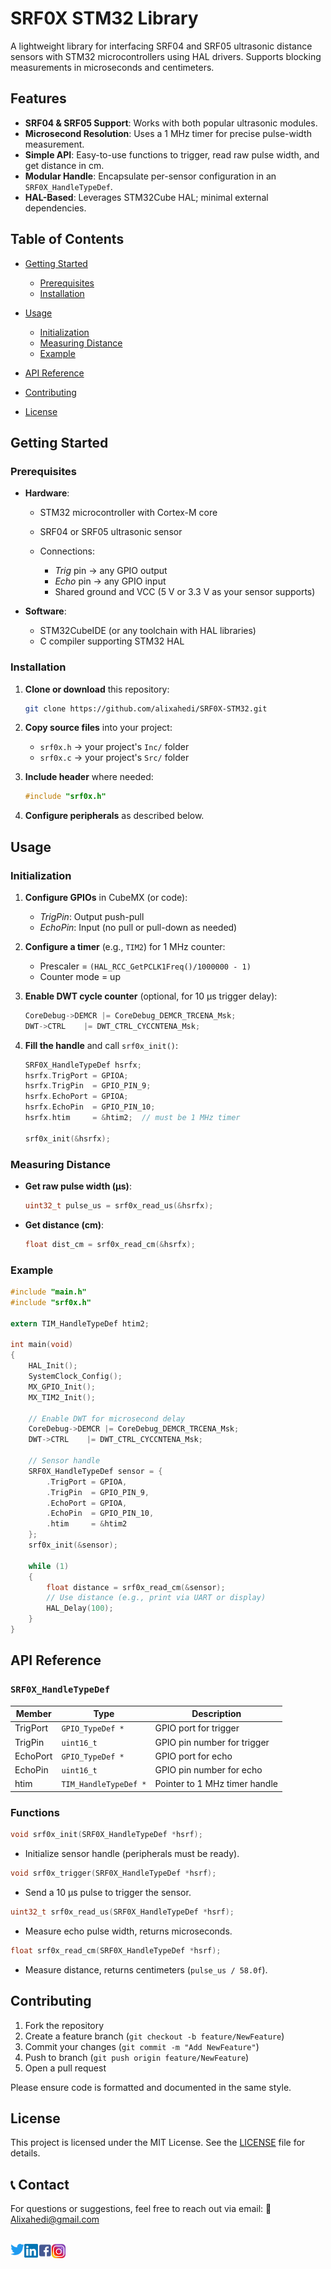 # SRF0X STM32 Library

A lightweight library for interfacing SRF04 and SRF05 ultrasonic distance sensors with STM32 microcontrollers using HAL drivers. Supports blocking measurements in microseconds and centimeters.

## Features

* **SRF04 & SRF05 Support**: Works with both popular ultrasonic modules.
* **Microsecond Resolution**: Uses a 1 MHz timer for precise pulse-width measurement.
* **Simple API**: Easy-to-use functions to trigger, read raw pulse width, and get distance in cm.
* **Modular Handle**: Encapsulate per-sensor configuration in an `SRF0X_HandleTypeDef`.
* **HAL-Based**: Leverages STM32Cube HAL; minimal external dependencies.

## Table of Contents

* [Getting Started](#getting-started)

  * [Prerequisites](#prerequisites)
  * [Installation](#installation)
* [Usage](#usage)

  * [Initialization](#initialization)
  * [Measuring Distance](#measuring-distance)
  * [Example](#example)
* [API Reference](#api-reference)
* [Contributing](#contributing)
* [License](#license)

## Getting Started

### Prerequisites

* **Hardware**:

  * STM32 microcontroller with Cortex-M core
  * SRF04 or SRF05 ultrasonic sensor
  * Connections:

    * *Trig* pin → any GPIO output
    * *Echo* pin → any GPIO input
    * Shared ground and VCC (5 V or 3.3 V as your sensor supports)
* **Software**:

  * STM32CubeIDE (or any toolchain with HAL libraries)
  * C compiler supporting STM32 HAL

### Installation

1. **Clone or download** this repository:

   ```bash
   git clone https://github.com/alixahedi/SRF0X-STM32.git
   ```
2. **Copy source files** into your project:

   * `srf0x.h` → your project's `Inc/` folder
   * `srf0x.c` → your project's `Src/` folder
3. **Include header** where needed:

   ```c
   #include "srf0x.h"
   ```
4. **Configure peripherals** as described below.

## Usage

### Initialization

1. **Configure GPIOs** in CubeMX (or code):

   * *TrigPin*: Output push-pull
   * *EchoPin*: Input (no pull or pull-down as needed)

2. **Configure a timer** (e.g., `TIM2`) for 1 MHz counter:

   * Prescaler = `(HAL_RCC_GetPCLK1Freq()/1000000 - 1)`
   * Counter mode = up

3. **Enable DWT cycle counter** (optional, for 10 µs trigger delay):

   ```c
   CoreDebug->DEMCR |= CoreDebug_DEMCR_TRCENA_Msk;
   DWT->CTRL    |= DWT_CTRL_CYCCNTENA_Msk;
   ```

4. **Fill the handle** and call `srf0x_init()`:

   ```c
   SRF0X_HandleTypeDef hsrfx;
   hsrfx.TrigPort = GPIOA;
   hsrfx.TrigPin  = GPIO_PIN_9;
   hsrfx.EchoPort = GPIOA;
   hsrfx.EchoPin  = GPIO_PIN_10;
   hsrfx.htim     = &htim2;  // must be 1 MHz timer

   srf0x_init(&hsrfx);
   ```

### Measuring Distance

* **Get raw pulse width (µs)**:

  ```c
  uint32_t pulse_us = srf0x_read_us(&hsrfx);
  ```
* **Get distance (cm)**:

  ```c
  float dist_cm = srf0x_read_cm(&hsrfx);
  ```

### Example

```c
#include "main.h"
#include "srf0x.h"

extern TIM_HandleTypeDef htim2;

int main(void)
{
    HAL_Init();
    SystemClock_Config();
    MX_GPIO_Init();
    MX_TIM2_Init();
    
    // Enable DWT for microsecond delay
    CoreDebug->DEMCR |= CoreDebug_DEMCR_TRCENA_Msk;
    DWT->CTRL    |= DWT_CTRL_CYCCNTENA_Msk;
    
    // Sensor handle
    SRF0X_HandleTypeDef sensor = {
        .TrigPort = GPIOA,
        .TrigPin  = GPIO_PIN_9,
        .EchoPort = GPIOA,
        .EchoPin  = GPIO_PIN_10,
        .htim     = &htim2
    };
    srf0x_init(&sensor);
    
    while (1)
    {
        float distance = srf0x_read_cm(&sensor);
        // Use distance (e.g., print via UART or display)
        HAL_Delay(100);
    }
}
```

## API Reference

### `SRF0X_HandleTypeDef`

| Member   | Type                  | Description                   |
| -------- | --------------------- | ----------------------------- |
| TrigPort | `GPIO_TypeDef *`      | GPIO port for trigger         |
| TrigPin  | `uint16_t`            | GPIO pin number for trigger   |
| EchoPort | `GPIO_TypeDef *`      | GPIO port for echo            |
| EchoPin  | `uint16_t`            | GPIO pin number for echo      |
| htim     | `TIM_HandleTypeDef *` | Pointer to 1 MHz timer handle |

### Functions

```c
void srf0x_init(SRF0X_HandleTypeDef *hsrf);
```

* Initialize sensor handle (peripherals must be ready).

```c
void srf0x_trigger(SRF0X_HandleTypeDef *hsrf);
```

* Send a 10 µs pulse to trigger the sensor.

```c
uint32_t srf0x_read_us(SRF0X_HandleTypeDef *hsrf);
```

* Measure echo pulse width, returns microseconds.

```c
float srf0x_read_cm(SRF0X_HandleTypeDef *hsrf);
```

* Measure distance, returns centimeters (`pulse_us / 58.0f`).

## Contributing

1. Fork the repository
2. Create a feature branch (`git checkout -b feature/NewFeature`)
3. Commit your changes (`git commit -m "Add NewFeature"`)
4. Push to branch (`git push origin feature/NewFeature`)
5. Open a pull request

Please ensure code is formatted and documented in the same style.

## License

This project is licensed under the MIT License. See the [LICENSE](LICENSE) file for details.

## 📞 Contact
For questions or suggestions, feel free to reach out via email:
📧 Alixahedi@gmail.com

<br/>
<a href="https://twitter.com/alixahedi">
<img align="left" alt="Alix | Twitter" width="22px" src="https://github.com/alixahedi/alixahedi/blob/main/assests/img/social/Twitter.png" />
</a>
<a href="https://www.linkedin.com/in/ali-zahedi-b5a360158//">
<img align="left" alt="Ali's LinkedIN" width="22px" src="https://github.com/alixahedi/alixahedi/blob/main/assests/img/social/Linkedin.png" />
</a>
<a href="https://www.facebook.com/Alixahedi/">
<img align="left" alt="Ali's FaceBook" width="22px" src="https://github.com/alixahedi/alixahedi/blob/main/assests/img/social/fb.png" />
</a>
<a href="https://www.instagram.com/Alixahedi">
<img align="left" alt="Ali's Instagram" width="22px" src="https://github.com/alixahedi/alixahedi/blob/main/assests/img/social/insta.png" />
</a>
<br/>
